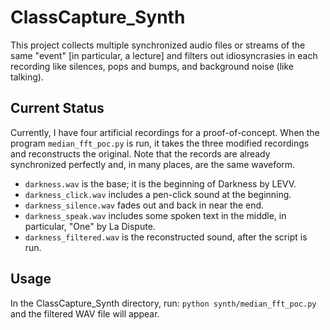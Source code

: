 # ClassCapture_Synth
This project collects multiple synchronized audio files or streams of the same "event" [in particular, a lecture] and filters out idiosyncrasies in each recording like silences, pops and bumps, and background noise (like talking).

## Current Status
Currently, I have four artificial recordings for a proof-of-concept. When the program `median_fft_poc.py` is run, it takes the three modified recordings and reconstructs the original. Note that the records are already synchronized perfectly and, in many places, are the same waveform.
 * `darkness.wav` is the base; it is the beginning of Darkness by LEVV.
 * `darkness_click.wav` includes a pen-click sound at the beginning.
 * `darkness_silence.wav` fades out and back in near the end.
 * `darkness_speak.wav` includes some spoken text in the middle, in particular, "One" by La Dispute.
 * `darkness_filtered.wav` is the reconstructed sound, after the script is run.

## Usage
In the ClassCapture_Synth directory, run:
`python synth/median_fft_poc.py`
and the filtered WAV file will appear.
